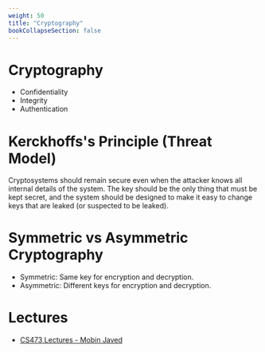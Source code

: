 ```yaml
---
weight: 50
title: "Cryptography"
bookCollapseSection: false
---
```


# Cryptography

- Confidentiality
- Integrity
- Authentication

# Kerckhoffs's Principle (Threat Model)

Cryptosystems should remain secure even when the attacker knows all internal details of the system. The key should be the only thing that must be kept secret, and the system should be designed to make it easy to change keys that are leaked (or suspected to be leaked).

# Symmetric vs Asymmetric Cryptography

- Symmetric: Same key for encryption and decryption.
- Asymmetric: Different keys for encryption and decryption.

# Lectures

- [CS473 Lectures - Mobin Javed](https://www.youtube.com/playlist?list=PLzdEYvQEExDrq7SkPd2EzySF0AnLeJbvf)
